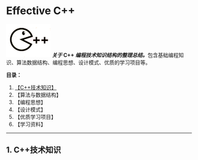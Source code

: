 # Effective C++

<p align="left">  
  <img  src="/Imgs/cpp02.png" width="120"  alt="logo"/>    <i><b>关于</b></i><b> C++ </b><i><b>编程技术知识结构的整理总结。</b></i>包含基础编程知识、算法数据结构、编程思想、设计模式、优质的学习项目等。
</p>  
  
  
**目录：**
1. [【C++技术知识】](#basic)
2. 【算法与数据结构】
3. 【编程思想】
4. 【设计模式】
5. 【优质学习项目】
6. 【学习资料】

---------------

## 1. C++技术知识

